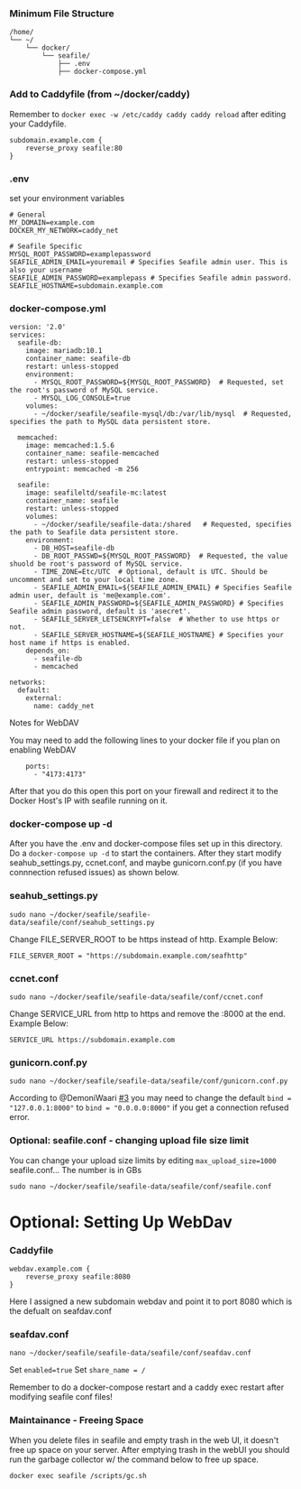 ### Minimum File Structure
```
/home/
└── ~/
    └── docker/
        └── seafile/
            ├── .env
            ├── docker-compose.yml
```

### Add to Caddyfile (from ~/docker/caddy)
Remember to `docker exec -w /etc/caddy caddy caddy reload` after editing your Caddyfile.
```
subdomain.example.com {
	reverse_proxy seafile:80
}
```

### .env
set your environment variables
```
# General
MY_DOMAIN=example.com
DOCKER_MY_NETWORK=caddy_net

# Seafile Specific
MYSQL_ROOT_PASSWORD=examplepassword
SEAFILE_ADMIN_EMAIL=youremail # Specifies Seafile admin user. This is also your username
SEAFILE_ADMIN_PASSWORD=examplepass # Specifies Seafile admin password.
SEAFILE_HOSTNAME=subdomain.example.com
```

### docker-compose.yml
```
version: '2.0'
services:
  seafile-db:
    image: mariadb:10.1
    container_name: seafile-db
    restart: unless-stopped
    environment:
      - MYSQL_ROOT_PASSWORD=${MYSQL_ROOT_PASSWORD}  # Requested, set the root's password of MySQL service.
      - MYSQL_LOG_CONSOLE=true
    volumes:
      - ~/docker/seafile/seafile-mysql/db:/var/lib/mysql  # Requested, specifies the path to MySQL data persistent store.

  memcached:
    image: memcached:1.5.6
    container_name: seafile-memcached
    restart: unless-stopped
    entrypoint: memcached -m 256

  seafile:
    image: seafileltd/seafile-mc:latest
    container_name: seafile
    restart: unless-stopped
    volumes:
      - ~/docker/seafile/seafile-data:/shared   # Requested, specifies the path to Seafile data persistent store.
    environment:
      - DB_HOST=seafile-db
      - DB_ROOT_PASSWD=${MYSQL_ROOT_PASSWORD}  # Requested, the value shuold be root's password of MySQL service.
      - TIME_ZONE=Etc/UTC  # Optional, default is UTC. Should be uncomment and set to your local time zone.
      - SEAFILE_ADMIN_EMAIL=${SEAFILE_ADMIN_EMAIL} # Specifies Seafile admin user, default is 'me@example.com'.
      - SEAFILE_ADMIN_PASSWORD=${SEAFILE_ADMIN_PASSWORD} # Specifies Seafile admin password, default is 'asecret'.
      - SEAFILE_SERVER_LETSENCRYPT=false  # Whether to use https or not.
      - SEAFILE_SERVER_HOSTNAME=${SEAFILE_HOSTNAME} # Specifies your host name if https is enabled.
    depends_on:
      - seafile-db
      - memcached

networks:
  default:
    external:
      name: caddy_net
```

Notes for WebDAV

You may need to add the following lines to your docker file if you plan on enabling WebDAV
```
    ports:
      - "4173:4173"
```
After that you do this open this port on your firewall and redirect it to the Docker Host's IP with seafile running on it.

### docker-compose up -d
After you have the .env and docker-compose files set up in this directory. Do a ```docker-compose up -d``` to start the containers. After they start modify seahub_settings.py, ccnet.conf, and maybe gunicorn.conf.py (if you have connnection refused issues) as shown below.

### seahub_settings.py
`sudo nano ~/docker/seafile/seafile-data/seafile/conf/seahub_settings.py`

Change FILE_SERVER_ROOT to be https instead of http.
Example Below:
```
FILE_SERVER_ROOT = "https://subdomain.example.com/seafhttp"
```

### ccnet.conf
`sudo nano ~/docker/seafile/seafile-data/seafile/conf/ccnet.conf`

Change SERVICE_URL from http to https and remove the :8000 at the end.
Example Below:
```
SERVICE_URL https://subdomain.example.com
```

### gunicorn.conf.py
`sudo nano ~/docker/seafile/seafile-data/seafile/conf/gunicorn.conf.py`

According to @DemoniWaari [#3](https://github.com/StarWhiz/docker_deployment_notes/issues/3) you may need to change the default `bind = "127.0.0.1:8000"` to `bind = "0.0.0.0:8000"` if you get a connection refused error.

### Optional: seafile.conf - changing upload file size limit
You can change your upload size limits by editing `max_upload_size=1000` seafile.conf... The number is in GBs

`sudo nano ~/docker/seafile/seafile-data/seafile/conf/seafile.conf`

# Optional: Setting Up WebDav

### Caddyfile
```
webdav.example.com {
	reverse_proxy seafile:8080
}
```
Here I assigned a new subdomain webdav and point it to port 8080 which is the defualt on seafdav.conf

### seafdav.conf
```
nano ~/docker/seafile/seafile-data/seafile/conf/seafdav.conf
```
Set ```enabled=true```
Set ```share_name = /```

Remember to do a docker-compose restart and a caddy exec restart after modifying seafile conf files!

### Maintainance - Freeing Space
When you delete files in seafile and empty trash in the web UI, it doesn't free up space on your server. 
After emptying trash in the webUI you should run the garbage collector w/ the command below to free up space.

```
docker exec seafile /scripts/gc.sh
```


